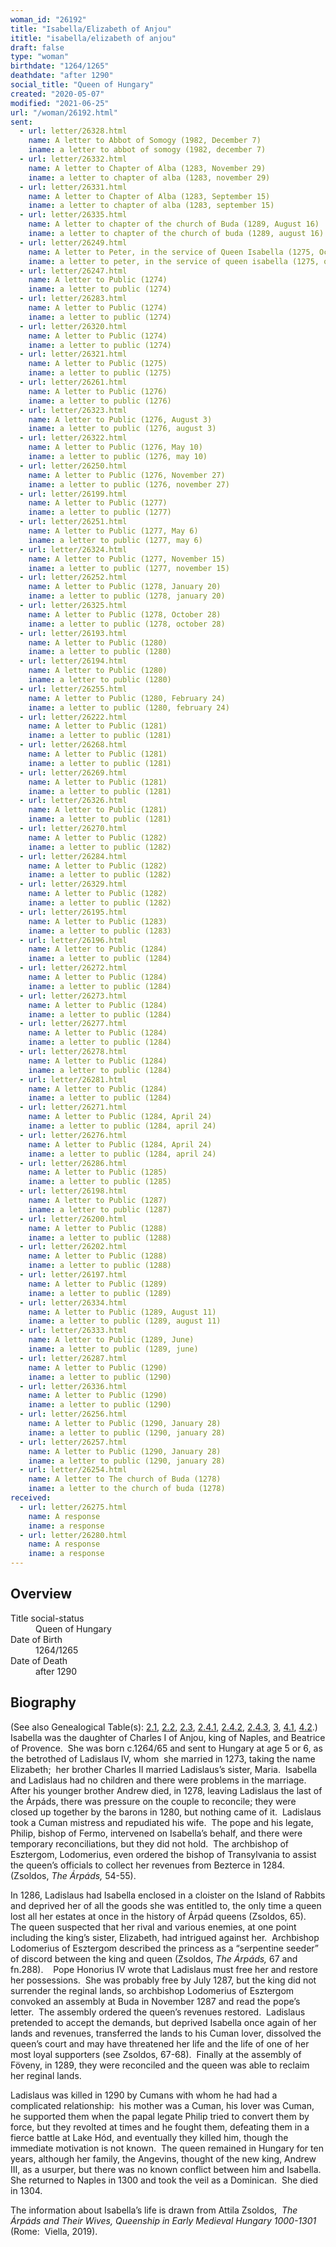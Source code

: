 ```yaml
---
woman_id: "26192"
title: "Isabella/Elizabeth of Anjou"
ititle: "isabella/elizabeth of anjou"
draft: false
type: "woman"
birthdate: "1264/1265"
deathdate: "after 1290"
social_title: "Queen of Hungary"
created: "2020-05-07"
modified: "2021-06-25"
url: "/woman/26192.html"
sent:
  - url: letter/26328.html
    name: A letter to Abbot of Somogy (1982, December 7)
    iname: a letter to abbot of somogy (1982, december 7)
  - url: letter/26332.html
    name: A letter to Chapter of Alba (1283, November 29)
    iname: a letter to chapter of alba (1283, november 29)
  - url: letter/26331.html
    name: A letter to Chapter of Alba (1283, September 15)
    iname: a letter to chapter of alba (1283, september 15)
  - url: letter/26335.html
    name: A letter to chapter of the church of Buda (1289, August 16)
    iname: a letter to chapter of the church of buda (1289, august 16)
  - url: letter/26249.html
    name: A letter to Peter, in the service of Queen Isabella (1275, October 6)
    iname: a letter to peter, in the service of queen isabella (1275, october 6)
  - url: letter/26247.html
    name: A letter to Public (1274)
    iname: a letter to public (1274)
  - url: letter/26283.html
    name: A letter to Public (1274)
    iname: a letter to public (1274)
  - url: letter/26320.html
    name: A letter to Public (1274)
    iname: a letter to public (1274)
  - url: letter/26321.html
    name: A letter to Public (1275)
    iname: a letter to public (1275)
  - url: letter/26261.html
    name: A letter to Public (1276)
    iname: a letter to public (1276)
  - url: letter/26323.html
    name: A letter to Public (1276, August 3)
    iname: a letter to public (1276, august 3)
  - url: letter/26322.html
    name: A letter to Public (1276, May 10)
    iname: a letter to public (1276, may 10)
  - url: letter/26250.html
    name: A letter to Public (1276, November 27)
    iname: a letter to public (1276, november 27)
  - url: letter/26199.html
    name: A letter to Public (1277)
    iname: a letter to public (1277)
  - url: letter/26251.html
    name: A letter to Public (1277, May 6)
    iname: a letter to public (1277, may 6)
  - url: letter/26324.html
    name: A letter to Public (1277, November 15)
    iname: a letter to public (1277, november 15)
  - url: letter/26252.html
    name: A letter to Public (1278, January 20)
    iname: a letter to public (1278, january 20)
  - url: letter/26325.html
    name: A letter to Public (1278, October 28)
    iname: a letter to public (1278, october 28)
  - url: letter/26193.html
    name: A letter to Public (1280)
    iname: a letter to public (1280)
  - url: letter/26194.html
    name: A letter to Public (1280)
    iname: a letter to public (1280)
  - url: letter/26255.html
    name: A letter to Public (1280, February 24)
    iname: a letter to public (1280, february 24)
  - url: letter/26222.html
    name: A letter to Public (1281)
    iname: a letter to public (1281)
  - url: letter/26268.html
    name: A letter to Public (1281)
    iname: a letter to public (1281)
  - url: letter/26269.html
    name: A letter to Public (1281)
    iname: a letter to public (1281)
  - url: letter/26326.html
    name: A letter to Public (1281)
    iname: a letter to public (1281)
  - url: letter/26270.html
    name: A letter to Public (1282)
    iname: a letter to public (1282)
  - url: letter/26284.html
    name: A letter to Public (1282)
    iname: a letter to public (1282)
  - url: letter/26329.html
    name: A letter to Public (1282)
    iname: a letter to public (1282)
  - url: letter/26195.html
    name: A letter to Public (1283)
    iname: a letter to public (1283)
  - url: letter/26196.html
    name: A letter to Public (1284)
    iname: a letter to public (1284)
  - url: letter/26272.html
    name: A letter to Public (1284)
    iname: a letter to public (1284)
  - url: letter/26273.html
    name: A letter to Public (1284)
    iname: a letter to public (1284)
  - url: letter/26277.html
    name: A letter to Public (1284)
    iname: a letter to public (1284)
  - url: letter/26278.html
    name: A letter to Public (1284)
    iname: a letter to public (1284)
  - url: letter/26281.html
    name: A letter to Public (1284)
    iname: a letter to public (1284)
  - url: letter/26271.html
    name: A letter to Public (1284, April 24)
    iname: a letter to public (1284, april 24)
  - url: letter/26276.html
    name: A letter to Public (1284, April 24)
    iname: a letter to public (1284, april 24)
  - url: letter/26286.html
    name: A letter to Public (1285)
    iname: a letter to public (1285)
  - url: letter/26198.html
    name: A letter to Public (1287)
    iname: a letter to public (1287)
  - url: letter/26200.html
    name: A letter to Public (1288)
    iname: a letter to public (1288)
  - url: letter/26202.html
    name: A letter to Public (1288)
    iname: a letter to public (1288)
  - url: letter/26197.html
    name: A letter to Public (1289)
    iname: a letter to public (1289)
  - url: letter/26334.html
    name: A letter to Public (1289, August 11)
    iname: a letter to public (1289, august 11)
  - url: letter/26333.html
    name: A letter to Public (1289, June)
    iname: a letter to public (1289, june)
  - url: letter/26287.html
    name: A letter to Public (1290)
    iname: a letter to public (1290)
  - url: letter/26336.html
    name: A letter to Public (1290)
    iname: a letter to public (1290)
  - url: letter/26256.html
    name: A letter to Public (1290, January 28)
    iname: a letter to public (1290, january 28)
  - url: letter/26257.html
    name: A letter to Public (1290, January 28)
    iname: a letter to public (1290, january 28)
  - url: letter/26254.html
    name: A letter to The church of Buda (1278)
    iname: a letter to the church of buda (1278)
received:
  - url: letter/26275.html
    name: A response 
    iname: a response 
  - url: letter/26280.html
    name: A response
    iname: a response
---
```

<h2 class="mt-4">Overview</h2><dt>Title social-status</dt><dd>Queen of Hungary</dd><dt>Date of Birth</dt><dd>1264/1265</dd><dt>Date of Death</dt><dd>after 1290</dd><h2 class="mt-4">Biography</h2><p>(See also Genealogical Table(s): <a href="/content/genealogy-conrad#n26192">2.1</a>, <a href="/content/genealogy-mieszko#n26192">2.2</a>, <a href="/content/genealogy-thibaut#n26192">2.3</a>, <a href="/content/genealogy-henryfrance#n26192">2.4.1</a>, <a href="/content/genealogy-flanders#n26192">2.4.2</a>, <a href="/content/genealogy-burgundy#n26192">2.4.3</a>, <a href="/content/genealogy-ramon#n26192">3</a>, <a href="/content/genealogy-adelaide#n26192">4.1</a>, <a href="/content/genealogy-immilla#n26192">4.2</a>.)<br>Isabella was the daughter of Charles I of Anjou, king of Naples, and Beatrice of Provence.&nbsp; She was born c.1264/65 and sent to Hungary at age 5 or 6, as the betrothed of Ladislaus IV, whom&nbsp; she married in 1273, taking the name Elizabeth; &nbsp;her brother Charles II married Ladislaus’s sister, Maria. &nbsp;Isabella and Ladislaus had no children and there were problems in the marriage.&nbsp; After his younger brother Andrew died, in 1278, leaving Ladislaus the last of the Árpáds, there was pressure on the couple to reconcile; they were closed up together by the barons in 1280, but nothing came of it.&nbsp; Ladislaus took a Cuman mistress and repudiated his wife.&nbsp; The pope and his legate, Philip, bishop of Fermo, intervened on Isabella’s behalf, and there were temporary reconciliations, but they did not hold.&nbsp; The archbishop of Esztergom, Lodomerius, even ordered the bishop of Transylvania to assist the queen’s officials to collect her revenues from Bezterce in 1284. (Zsoldos, <i>The Árpáds,</i> 54-55).</p><p>In 1286, Ladislaus had Isabella enclosed in a cloister on the Island of Rabbits and deprived her of all the goods she was entitled to, the only time a queen lost all her estates at once in the history of Árpád queens (Zsoldos, 65).&nbsp; The queen suspected that her rival and various enemies, at one point including the king’s sister, Elizabeth, had intrigued against her.&nbsp; Archbishop Lodomerius of Esztergom described the princess as a “serpentine seeder” of discord between the king and queen (Zsoldos, <i>The Árpáds, </i>67 and fn.288).&nbsp; &nbsp;&nbsp;Pope Honorius IV wrote that Ladislaus must free her and restore her possessions.&nbsp; She was probably free by July 1287, but the king did not surrender the reginal lands, so archbishop Lodomerius of Esztergom convoked an assembly at Buda in November 1287 and read the pope’s letter.&nbsp; The assembly ordered the queen’s revenues restored.&nbsp; Ladislaus pretended to accept the demands, but deprived Isabella once again of her lands and revenues, transferred the lands to his Cuman lover, dissolved the queen’s court and may have threatened her life and the life of one of her most loyal supporters (see Zsoldos, 67-68).&nbsp; Finally at the assembly of Föveny, in 1289, they were reconciled and the queen was able to reclaim her reginal lands.&nbsp;</p><p>Ladislaus was killed in 1290 by Cumans with whom he had had a complicated relationship:&nbsp; his mother was a Cuman, his lover was Cuman, he supported them when the papal legate Philip tried to convert them by force, but they revolted at times and he fought them, defeating them in a fierce battle at Lake Hód, and eventually they killed him, though the immediate motivation is not known.&nbsp; The queen remained in Hungary for ten years, although her family, the Angevins, thought of the new king, Andrew III, as a usurper, but there was no known conflict between him and Isabella.&nbsp; She returned to Naples in 1300 and took the veil as a Dominican.&nbsp; She died in 1304.</p><p>The information about Isabella’s life is drawn from Attila Zsoldos,&nbsp; <i>The Árpáds and Their Wives, Queenship in Early Medieval Hungary 1000-1301</i> (Rome:&nbsp; Viella, 2019).</p><p>&nbsp;</p><p>&nbsp;</p>